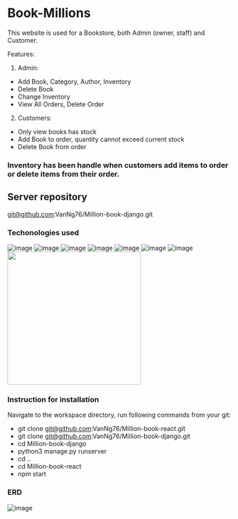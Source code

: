 # Book-Millions
This website is used for a Bookstore, both Admin (owner, staff) and Customer.

Features:
1. Admin:
  - Add Book, Category, Author, Inventory
  - Delete Book
  - Change Inventory
  - View All Orders, Delete Order
2. Customers:
  - Only view books has stock
  - Add Book to order, quantity cannot exceed current stock
  - Delete Book from order
### Inventory has been handle when customers add items to order or delete items from their order.

## Server repository
git@github.com:VanNg76/Million-book-django.git

### Techonologies used
![image](https://user-images.githubusercontent.com/96600790/161573536-e7cebf42-3b6b-475b-b353-7900522dbd3a.png)
![image](https://user-images.githubusercontent.com/96600790/161573615-bb407e86-7ab7-4ba6-bd21-212cfdc541d8.png)
![image](https://user-images.githubusercontent.com/96600790/161573637-7ba60e06-7503-4400-940d-bb310a86f3aa.png)
![image](https://user-images.githubusercontent.com/96600790/161573659-4c4a0ff7-93c7-4523-9b25-94a43c3dc3ec.png)
![image](https://user-images.githubusercontent.com/96600790/161573676-f5bb6a64-efbf-4d07-b06d-6349cd0f27ed.png)
![image](https://user-images.githubusercontent.com/96600790/161573692-89e33042-06c0-4abb-abbc-e41c1606301b.png)
![image](https://user-images.githubusercontent.com/96600790/161573724-64b0bd82-0149-45a8-9908-4c9f73beecf2.png)
<img src="https://blog.knoldus.com/wp-content/uploads/2020/06/python-django.png" width="300px" />

### Instruction for installation
Navigate to the workspace directory, run following commands from your git:
- git clone git@github.com:VanNg76/Million-book-react.git
- git clone git@github.com:VanNg76/Million-book-django.git
- cd Million-book-django
- python3 manage.py runserver
- cd ..
- cd Million-book-react
- npm start

### ERD
![image](https://user-images.githubusercontent.com/96600790/161571655-6b4849b7-578b-48e2-ba35-bc55149e98f4.png)

